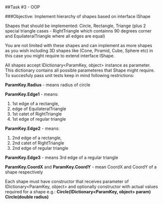 ##Task #3 - OOP

###Objective:
Implement hierarchy of shapes based on interface IShape

Shapes that should be implemented: Circle, Rectangle, Triange (plus 2 special triangle cases - RightTriangle which containns 90 degrees corner and EquilateralTriangle where all edges are equal)

You are not limited with these shapes and can implement as more shapes as you wish including 3D shapes like (Cone, Piramid, Cube, Sphere etc) in this case you might require to extend interface IShape.

All shapes accept IDictionary<ParamKey, object> instance as parameter. This dictionary contains all possible parameteres that Shape might require.
To succesfuly pass unit tests keep in mind following restrictions:   

**ParamKey.Radius** - means radius of circle   

**ParamKey.Edge1** - means:    
1. 1st edge of a rectangle,    
2. edge of EquilateralTriangle   
3. 1st catet of RightTriangle   
4. 1st edge of regular triangle   

**ParamKey.Edge2** - means:   
1. 2nd edge of a rectangle,   
2. 2nd catet of RightTriangle   
3. 2nd edge of regular triangle   

**ParamKey.Edge3** - means 3rd edge of a regular triangle   

**ParamKey.CoordX** and **ParamKey.CoordY** - mean CoordX and CoordY of a shape respectively   

Each shape must have constructor that receives parameter of IDictionary<ParamKey, object> and optionally constructor with actual values required for a shape e.g.:
 **Circle(IDictionary<ParamKey, object> param)**
 **Circle(double radius)**   
